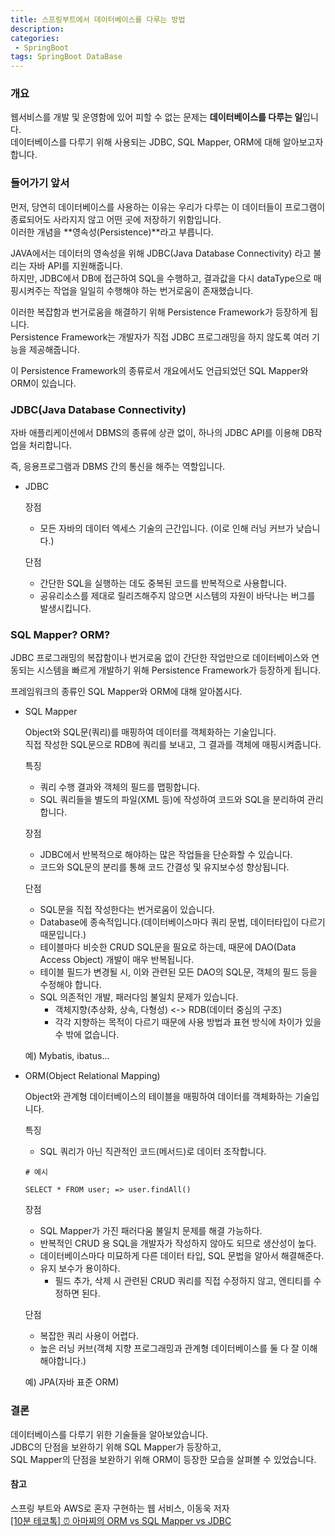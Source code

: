 ```yaml
---
title: 스프링부트에서 데이터베이스를 다루는 방법
description: 
categories:
 - SpringBoot
tags: SpringBoot DataBase
---
```


### 개요
웹서비스를 개발 및 운영함에 있어 피할 수 없는 문제는 **데이터베이스를 다루는 일**입니다.<br>
데이터베이스를 다루기 위해 사용되는 JDBC, SQL Mapper, ORM에 대해 알아보고자 합니다.

### 들어가기 앞서
먼저, 당연히 데이터베이스를 사용하는 이유는 우리가 다루는 이 데이터들이 프로그램이 종료되어도 사라지지 않고 어떤 곳에 저장하기 위함입니다.<br>
이러한 개념을 **영속성(Persistence)**라고 부릅니다. <br>

JAVA에서는 데이터의 영속성을 위해 JDBC(Java Database Connectivity) 라고 불리는 자바 API를 지원해줍니다. <br> 
하지만, JDBC에서 DB에 접근하여 SQL을 수행하고, 결과값을 다시 dataType으로 매핑시켜주는 작업을 일일히 수행해야 하는 번거로움이 존재했습니다. <br>

이러한 복잡함과 번거로움을 해결하기 위해 Persistence Framework가 등장하게 됩니다. <br>
Persistence Framework는 개발자가 직접 JDBC 프로그래밍을 하지 않도록 여러 기능을 제공해줍니다.<br>

이 Persistence Framework의 종류로서 개요에서도 언급되었던 SQL Mapper와 ORM이 있습니다.


### JDBC(Java Database Connectivity)
자바 애플리케이션에서 DBMS의 종류에 상관 없이, 하나의 JDBC API를 이용해 DB작업을 처리합니다.<br>

즉, 응용프로그램과 DBMS 간의 통신을 해주는 역할입니다.<br>

* JDBC

    장점
    - 모든 자바의 데이터 엑세스 기술의 근간입니다. (이로 인해 러닝 커브가 낮습니다.)

    단점 
    - 간단한 SQL을 실행하는 데도 중복된 코드를 반복적으로 사용합니다.
    - 공유리소스를 제대로 릴리즈해주지 않으면 시스템의 자원이 바닥나는 버그를 발생시킵니다.



### SQL Mapper? ORM?
JDBC 프로그래밍의 복잡함이나 번거로움 없이 간단한 작업만으로 데이터베이스와 연동되는 시스템을 빠르게 개발하기 위해 Persistence Framework가 등장하게 됩니다.

프레임워크의 종류인 SQL Mapper와 ORM에 대해 알아봅시다.


* SQL Mapper

    Object와 SQL문(쿼리)를 매핑하여 데이터를 객체화하는 기술입니다. <br>
    직접 작성한 SQL문으로 RDB에 쿼리를 보내고, 그 결과를 객체에 매핑시켜줍니다.

    특징
    - 쿼리 수행 결과와 객체의 필드를 맵핑합니다.
    - SQL 쿼리들을 별도의 파일(XML 등)에 작성하여 코드와 SQL을 분리하여 관리합니다.

    장점
    - JDBC에서 반복적으로 해야하는 많은 작업들을 단순화할 수 있습니다.
    - 코드와 SQL문의 분리를 통해 코드 간결성 및 유지보수성 향상됩니다.

    단점
    - SQL문을 직접 작성한다는 번거로움이 있습니다.
    - Database에 종속적입니다.(데이터베이스마다 쿼리 문법, 데이터타입이 다르기 때문입니다.)
    - 테이블마다 비슷한 CRUD SQL문을 필요로 하는데, 때문에 DAO(Data Access Object) 개발이 매우 반복됩니다.
    - 테이블 필드가 변경될 시, 이와 관련된 모든 DAO의 SQL문, 객체의 필드 등을 수정해야 합니다.
    - SQL 의존적인 개발, 패러다임 불일치 문제가 있습니다.
		- 객체지향(추상화, 상속, 다형성) <-> RDB(데이터 중심의 구조)
	    - 각각 지향하는 목적이 다르기 때문에 사용 방법과 표현 방식에 차이가 있을 수 밖에 없습니다.

    예) Mybatis, ibatus...

* ORM(Object Relational Mapping)

    Object와 관계형 데이터베이스의 테이블을 매핑하여 데이터를 객체화하는 기술입니다.

    특징
    - SQL 쿼리가 아닌 직관적인 코드(메서드)로 데이터 조작합니다.
    ```
    # 예시

    SELECT * FROM user; => user.findAll()
    ```

    장점
    - SQL Mapper가 가진 패러다움 불일치 문제를 해결 가능하다.
    - 반복적인 CRUD 용 SQL을 개발자가 작성하지 않아도 되므로 생산성이 높다. 
    - 데이터베이스마다 미묘하게 다른 데이터 타입, SQL 문법을 알아서 해결해준다.
    - 유지 보수가 용이하다.
        - 필드 추가, 삭제 시 관련된 CRUD 쿼리를 직접 수정하지 않고, 엔티티를 수정하면 된다.
    
    단점
    - 복잡한 쿼리 사용이 어렵다.
    - 높은 러닝 커브(객체 지향 프로그래밍과 관계형 데이터베이스를 둘 다 잘 이해해야합니다.)


    예) JPA(자바 표준 ORM)



### 결론
데이터베이스를 다루기 위한 기술들을 알아보았습니다.<br>
JDBC의 단점을 보완하기 위해 SQL Mapper가 등장하고, <br>
SQL Mapper의 단점을 보완하기 위해 ORM이 등장한 모습을 살펴볼 수 있었습니다.


#### 참고

스프링 부트와 AWS로 혼자 구현하는 웹 서비스, 이동욱 저자 <br>
[[10분 테코톡] ⏰ 아마찌의 ORM vs SQL Mapper vs JDBC](https://www.youtube.com/watch?v=VTqqZSuSdOk)




